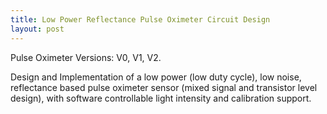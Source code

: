 ```yaml
---
title: Low Power Reflectance Pulse Oximeter Circuit Design
layout: post
---
```


Pulse Oximeter Versions: V0, V1, V2.

Design and Implementation of a low power (low duty cycle), low noise,
reflectance based pulse oximeter sensor (mixed signal and transistor level
design), with software controllable light intensity and calibration support.
